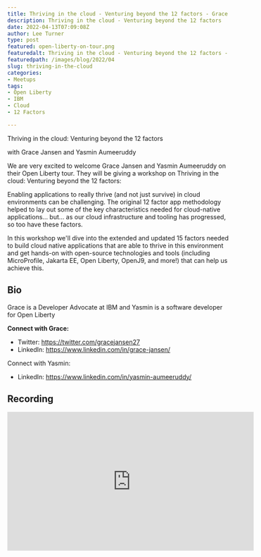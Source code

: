 ```yaml
---
title: Thriving in the cloud - Venturing beyond the 12 factors - Grace Jansen and Yasmin Aumeeruddy
description: Thriving in the cloud - Venturing beyond the 12 factors
date: 2022-04-13T07:09:08Z
author: Lee Turner
type: post
featured: open-liberty-on-tour.png
featuredalt: Thriving in the cloud - Venturing beyond the 12 factors - Grace Jansen and Yasmin Aumeeruddy
featuredpath: /images/blog/2022/04
slug: thriving-in-the-cloud
categories:
- Meetups
tags:
- Open Liberty
- IBM
- Cloud
- 12 Factors

---
```

Thriving in the cloud: Venturing beyond the 12 factors

with Grace Jansen and Yasmin Aumeeruddy

We are very excited to welcome Grace Jansen and Yasmin Aumeeruddy on their Open Liberty tour. They will be giving a workshop on Thriving in the cloud: Venturing beyond the 12 factors:

Enabling applications to really thrive (and not just survive) in cloud environments can be challenging. The original 12 factor app methodology helped to lay out some of the key characteristics needed for cloud-native applications... but... as our cloud infrastructure and tooling has progressed, so too have these factors.

In this workshop we'll dive into the extended and updated 15 factors needed to build cloud native applications that are able to thrive in this environment and get hands-on with open-source technologies and tools (including MicroProfile, Jakarta EE, Open Liberty, OpenJ9, and more!) that can help us achieve this.

## Bio

Grace is a Developer Advocate at IBM and Yasmin is a software developer for Open Liberty

**Connect with Grace:**

* Twitter: https://twitter.com/gracejansen27
* LinkedIn: https://www.linkedin.com/in/grace-jansen/

Connect with Yasmin:
* LinkedIn: https://www.linkedin.com/in/yasmin-aumeeruddy/

## Recording

<iframe width="560" height="315" src="https://www.youtube.com/embed/g9o2eq7l9Is" title="YouTube video player" frameborder="0" allow="accelerometer; autoplay; clipboard-write; encrypted-media; gyroscope; picture-in-picture" allowfullscreen></iframe>
